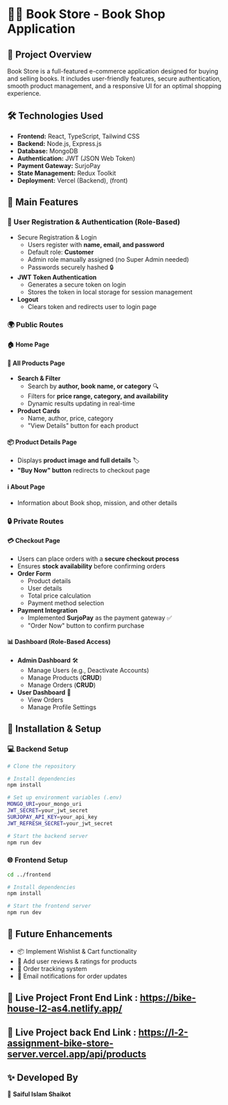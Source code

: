 # 🚴‍♂️ Book Store - Book Shop Application

## 📌 Project Overview
Book Store is a full-featured e-commerce application designed for buying and selling books. It includes user-friendly features, secure authentication, smooth product management, and a responsive UI for an optimal shopping experience.

## 🛠️ Technologies Used
- **Frontend:** React, TypeScript, Tailwind CSS
- **Backend:** Node.js, Express.js
- **Database:** MongoDB
- **Authentication:** JWT (JSON Web Token)
- **Payment Gateway:** SurjoPay
- **State Management:** Redux Toolkit
- **Deployment:** Vercel (Backend), (front)

## 🔑 Main Features
### 👥 User Registration & Authentication (Role-Based)
- Secure Registration & Login
  - Users register with **name, email, and password**
  - Default role: **Customer**
  - Admin role manually assigned (no Super Admin needed)
  - Passwords securely hashed 🔒
- **JWT Token Authentication**
  - Generates a secure token on login
  - Stores the token in local storage for session management
- **Logout**
  - Clears token and redirects user to login page

### 🌍 Public Routes
#### 🏠 Home Page

#### 🚴 All Products Page
- **Search & Filter**
  - Search by **author, book name, or category** 🔍
  - Filters for **price range, category, and availability**
  - Dynamic results updating in real-time
- **Product Cards**
  - Name, author, price, category
  - "View Details" button for each product

#### 📦 Product Details Page
- Displays **product image and full details** 🏷️
- **"Buy Now" button** redirects to checkout page

#### ℹ️ About Page
- Information about Book shop, mission, and other details

### 🔒 Private Routes
#### 💳 Checkout Page
- Users can place orders with a **secure checkout process**
- Ensures **stock availability** before confirming orders
- **Order Form**
  - Product details
  - User details
  - Total price calculation
  - Payment method selection
- **Payment Integration**
  - Implemented **SurjoPay** as the payment gateway ✅
  - "Order Now" button to confirm purchase

#### 📊 Dashboard (Role-Based Access)
- **Admin Dashboard** 🛠️
  - Manage Users (e.g., Deactivate Accounts)
  - Manage Products (**CRUD**)
  - Manage Orders (**CRUD**)
- **User Dashboard** 👤
  - View Orders
  - Manage Profile Settings


## 🚀 Installation & Setup
### 💻 Backend Setup
```sh
# Clone the repository

# Install dependencies
npm install

# Set up environment variables (.env)
MONGO_URI=your_mongo_uri
JWT_SECRET=your_jwt_secret
SURJOPAY_API_KEY=your_api_key
JWT_REFRESH_SECRET=your_jwt_secret

# Start the backend server
npm run dev
```

### 🌐 Frontend Setup
```sh
cd ../frontend

# Install dependencies
npm install

# Start the frontend server
npm run dev
```

## 🎯 Future Enhancements
- 📦 Implement Wishlist & Cart functionality
- 🌟 Add user reviews & ratings for products
- 📅 Order tracking system
- 📢 Email notifications for order updates


## 🎯 Live Project Front End Link : https://bike-house-l2-as4.netlify.app/
## 🎯 Live Project back End Link : https://l-2-assignment-bike-store-server.vercel.app/api/products

## ✨ Developed By
🚀 **Saiful Islam Shaikot**  

